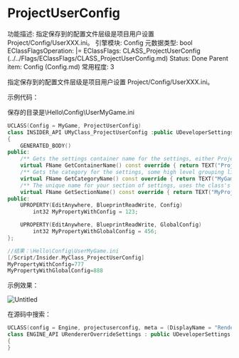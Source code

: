 # ProjectUserConfig

功能描述: 指定保存到的配置文件层级是项目用户设置 Project/Config/UserXXX.ini。
引擎模块: Config
元数据类型: bool
EClassFlagsOperation: |=
EClassFlags: CLASS_ProjectUserConfig (../../Flags/EClassFlags/CLASS_ProjectUserConfig.md)
Status: Done
Parent item: Config (Config.md)
常用程度: 3

指定保存到的配置文件层级是项目用户设置 Project/Config/UserXXX.ini。

示例代码：

保存的目录是\Hello\Config\UserMyGame.ini

```cpp
UCLASS(Config = MyGame, ProjectUserConfig)
class INSIDER_API UMyClass_ProjectUserConfig :public UDeveloperSettings
{
	GENERATED_BODY()
public:
	/** Gets the settings container name for the settings, either Project or Editor */
	virtual FName GetContainerName() const override { return TEXT("Project"); }
	/** Gets the category for the settings, some high level grouping like, Editor, Engine, Game...etc. */
	virtual FName GetCategoryName() const override { return TEXT("MyGame"); }
	/** The unique name for your section of settings, uses the class's FName. */
	virtual FName GetSectionName() const override { return TEXT("MyProjectGame"); }
public:
	UPROPERTY(EditAnywhere, BlueprintReadWrite, Config)
		int32 MyPropertyWithConfig = 123;

	UPROPERTY(EditAnywhere, BlueprintReadWrite, GlobalConfig)
		int32 MyPropertyWithGlobalConfig = 456;
};

//结果：\Hello\Config\UserMyGame.ini
[/Script/Insider.MyClass_ProjectUserConfig]
MyPropertyWithConfig=777
MyPropertyWithGlobalConfig=888
```

示例效果：

![Untitled](ProjectUserConfig/Untitled.png)

在源码中搜索：

```cpp
UCLASS(config = Engine, projectuserconfig, meta = (DisplayName = "Rendering Overrides (Local)"))
class ENGINE_API URendererOverrideSettings : public UDeveloperSettings
{
}
```